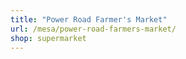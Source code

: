 ```yaml
---
title: "Power Road Farmer's Market"
url: /mesa/power-road-farmers-market/
shop: supermarket
---
```

